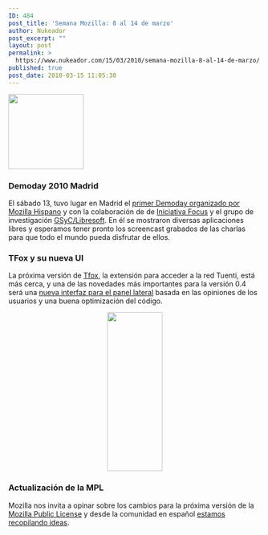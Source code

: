```yaml
---
ID: 484
post_title: 'Semana Mozilla: 8 al 14 de marzo'
author: Nukeador
post_excerpt: ""
layout: post
permalink: >
  https://www.nukeador.com/15/03/2010/semana-mozilla-8-al-14-de-marzo/
published: true
post_date: 2010-03-15 11:05:30
---
```

<img class="alignright size-thumbnail wp-image-437" title="Logo Mozilla Hispano" src="http://www.nukeador.com/wp-content/uploads/2010/02/logo-mh-150x150.png" alt="" width="150" height="150" />
<h3>Demoday 2010 Madrid</h3>
El sábado 13, tuvo lugar en Madrid el <a href="http://www.mozilla-hispano.org/demoday-en-madrid/">primer Demoday organizado por Mozilla Hispano</a> y con la colaboración de de <a href="http://www.iniciativafocus.org/web/index.php">Iniciativa  Focus</a> y el grupo de investigación <a href="http://libresoft.es/">GSyC/Libresoft</a>. En él se mostraron diversas aplicaciones libres y esperamos tener pronto los screencast grabados de las charlas para que todo el mundo pueda disfrutar de ellos.
<h3>TFox y su nueva UI</h3>
La próxima versión de <a href="http://www.mozilla-hispano.org/labs/tfox/">Tfox</a>, la extensión para acceder a la red Tuenti, está más cerca, y una de las novedades más importantes para la versión 0.4 será una <a href="http://www.mozilla-hispano.org/foro/viewtopic.php?f=25&amp;t=7095">nueva interfaz para el panel lateral</a> basada en las opiniones de los usuarios y una buena optimización del código.
<p style="text-align: center;"><a href="http://www.mozilla-hispano.org/images/tuentifox/tfox-0.4-mockup.png"><img class="aligncenter" title="TFox 0.4" src="http://www.mozilla-hispano.org/images/tuentifox/tfox-0.4-mockup.png" alt="" width="110" height="317" /></a></p>

<h3>Actualización de la MPL</h3>
Mozilla nos invita a opinar sobre los cambios para la próxima versión de la <a href="http://www.mozilla.org/MPL/">Mozilla Public License</a> y desde la comunidad en español <a href="http://groups.google.com/group/comunidad-mozilla/t/531d4faca7e64925?hl=es">estamos recopilando ideas</a>.